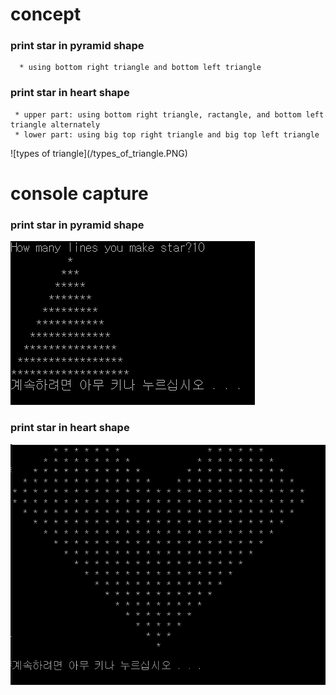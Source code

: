 # concept
### print star in pyramid shape
      * using bottom right triangle and bottom left triangle
### print star in heart shape
     * upper part: using bottom right triangle, ractangle, and bottom left triangle alternately
     * lower part: using big top right triangle and big top left triangle

  <reference>  
      ![types of triangle](/types_of_triangle.PNG)

    
# console capture
### print star in pyramid shape
  ![pyramid](/pyramid.PNG)
### print star in heart shape
  ![heart](/heart.PNG)
